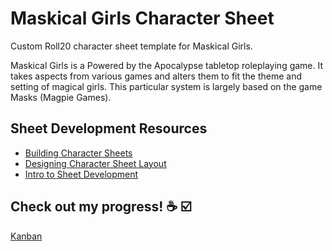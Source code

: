 # Maskical Girls Character Sheet
Custom Roll20 character sheet template for Maskical Girls.

Maskical Girls is a Powered by the Apocalypse tabletop roleplaying game. It takes aspects from various games and alters them to fit the theme and setting of magical girls. This particular system is largely based on the game Masks (Magpie Games). 

## Sheet Development Resources
* [Building Character Sheets](https://wiki.roll20.net/Building_Character_Sheets)
* [Designing Character Sheet Layout](https://wiki.roll20.net/Designing_Character_Sheet_Layout)
* [Intro to Sheet Development](https://help.roll20.net/hc/en-us/articles/360037773413-Intro-to-Sheet-Development)

## Check out my progress! :coffee: :ballot_box_with_check:
[Kanban](https://www.notion.so/8f1b85e1557e41519c403cd78463cae4?v=6db40c603acb448398bb33f8eeb7f007)
